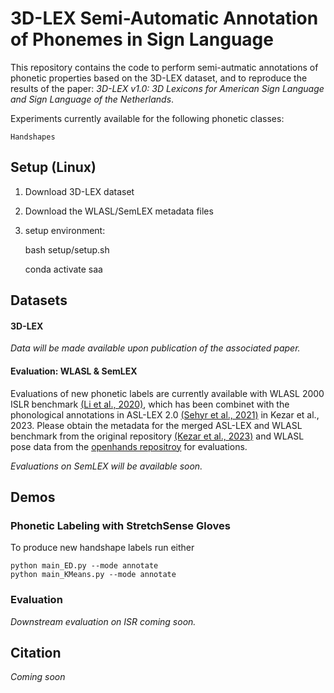 # 3D-LEX Semi-Automatic Annotation of Phonemes in Sign Language

This repository contains the code to perform semi-autmatic annotations of phonetic properties based on the 3D-LEX dataset, and to reproduce the results of the paper: _3D-LEX v1.0: 3D Lexicons for American Sign Language and Sign Language of the Netherlands_.

Experiments currently available for the following phonetic classes:

    Handshapes

## Setup (Linux)

1. Download 3D-LEX dataset
2. Download the WLASL/SemLEX metadata files 
3. setup environment: 

    bash setup/setup.sh

    conda activate saa



## Datasets
#### 3D-LEX
_Data will be made available upon publication of the associated paper._


#### Evaluation: WLASL & SemLEX
Evaluations of new phonetic labels are currently available with WLASL 2000 ISLR benchmark [(Li et al., 2020)](https://arxiv.org/abs/1910.11006), which has been combinet with the phonological annotations in ASL-LEX 2.0 [(Sehyr et al., 2021)](https://academic.oup.com/jdsde/article/26/2/263/6142509) in Kezar et al., 2023. Please obtain the metadata for the merged ASL-LEX and WLASL benchmark from the original repository [(Kezar et al., 2023)](https://github.com/leekezar/Modeling-ASL-Phonology/tree/main/training_data) and WLASL pose data from the [openhands repositroy](https://openhands.ai4bharat.org/en/latest/instructions/datasets.html) for evaluations.

_Evaluations on SemLEX will be available soon._

## Demos
### Phonetic Labeling with StretchSense Gloves
To produce new handshape labels run either

    python main_ED.py --mode annotate
    python main_KMeans.py --mode annotate


### Evaluation
_Downstream evaluation on ISR coming soon._


## Citation
_Coming soon_